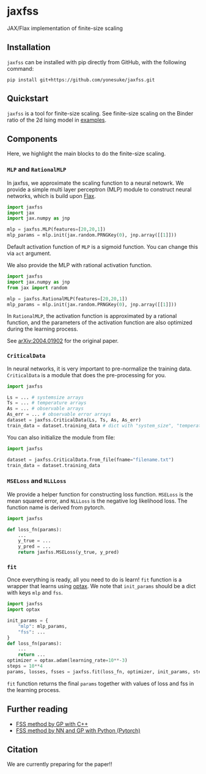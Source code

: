 # jaxfss
JAX/Flax implementation of finite-size scaling

## Installation
`jaxfss` can be installed with pip directly from GitHub, with the following command:
```
pip install git+https://github.com/yonesuke/jaxfss.git
```

## Quickstart
`jaxfss` is a tool for finite-size scaling.
See finite-size scaling on the Binder ratio of the 2d Ising model in [examples](examples).

## Components
Here, we highlight the main blocks to do the finite-size scaling.
### `MLP` and `RationalMLP`
In jaxfss, we approximate the scaling function to a neural netowrk.
We provide a simple multi layer perceptron (MLP) module to construct neural networks, which is build upon [Flax](https://github.com/google/flax).
```python
import jaxfss
import jax
import jax.numpy as jnp

mlp = jaxfss.MLP(features=[20,20,1])
mlp_params = mlp.init(jax.random.PRNGKey(0), jnp.array([[1]]))
```
Default activation function of `MLP` is a sigmoid function. You can change this via `act` argument.

We also provide the MLP with rational activation function.
```python
import jaxfss
import jax.numpy as jnp
from jax import random

mlp = jaxfss.RationalMLP(features=[20,20,1])
mlp_params = mlp.init(jax.random.PRNGKey(0), jnp.array([[1]]))
```
In `RationalMLP`, the activation function is approximated by a rational function,
and the parameters of the activation function are also optimized during the learning process.

See [arXiv:2004.01902](https://arxiv.org/abs/2004.01902) for the original paper.

### `CriticalData`
In neural networks, it is very important to pre-normalize the training data.
`CriticalData` is a module that does the pre-processing for you.

```python
import jaxfss

Ls = ... # systemsize arrays
Ts = ... # temperature arrays
As = ... # observable arrays
As_err = ... # observable error arrays
dataset = jaxfss.CriticalData(Ls, Ts, As, As_err)
train_data = dataset.training_data # dict with "system_size", "temperature", "observable", "observable_var"
```
You can also initialize the module from file:
```python
import jaxfss

dataset = jaxfss.CriticalData.from_file(fname="filename.txt")
train_data = dataset.training_data
```

### `MSELoss` and `NLLLoss`
We provide a helper function for constructing loss function.
`MSELoss` is the mean squared error, and `NLLLoss` is the negative log likelihood loss.
The function name is derived from pytorch.
```python
import jaxfss

def loss_fn(params):
    ...
    y_true = ...
    y_pred = ...
    return jaxfss.MSELoss(y_true, y_pred)
```

### `fit`
Once everything is ready, all you need to do is learn!
`fit` function is a wrapper that learns using [optax](https://github.com/deepmind/optax).
We note that `init_params` should be a dict with keys `mlp` and `fss`.

```python
import jaxfss
import optax

init_params = {
    "mlp": mlp_params,
    "fss": ...
}
def loss_fn(params):
    ...
    return ...
optimizer = optax.adam(learning_rate=10**-3)
steps = 10**4
params, losses, fsses = jaxfss.fit(loss_fn, optimizer, init_params, steps)
```
`fit` function returns the final `params` together with values of loss and fss in the learning process.
## Further reading
- [FSS method by GP with C++](https://kenjiharada.github.io/BSA/)
- [FSS method by NN and GP with Python (Pytorch)](https://github.com/KenjiHarada/FSS-tools)
## Citation
We are currently preparing for the paper!!
